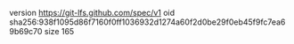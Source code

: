 version https://git-lfs.github.com/spec/v1
oid sha256:938f1095d86f7160f0ff1036932d1274a60f2d0be29f0eb45f9fc7ea69b69c70
size 165
